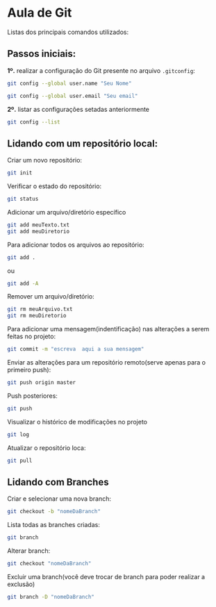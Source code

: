 # Aula de Git

Listas dos principais comandos utilizados:


## Passos iniciais:

**1º.** realizar a configuração do Git presente no arquivo  ``.gitconfig``:
```bash
git config --global user.name "Seu Nome" 

git config --global user.email "Seu email"
```
**2º.** listar as configurações setadas anteriormente
```bash
git config --list
```

## Lidando com um repositório local:

Criar um novo repositório:
```bash
git init
```

Verificar o estado do repositório:

```bash
git status
```

Adicionar um arquivo/diretório específico
```bash
git add meuTexto.txt
git add meuDiretorio
```

Para adicionar todos os arquivos ao repositório:

```bash
git add .
```
ou
```bash
git add -A
```

Remover um arquivo/diretório:
```bash
git rm meuArquivo.txt
git rm meuDiretorio
```

Para adicionar uma mensagem(indentificação) nas alterações a serem feitas no projeto:

```bash
git commit -m "escreva  aqui a sua mensagem"
```

Enviar as alterações para um repositório remoto(serve apenas para o primeiro push):
```bash
git push origin master
```

Push posteriores:
```bash
git push 
```

Visualizar o histórico de modificações no projeto 

```bash
git log
```

Atualizar o repositório loca:
```bash
git pull
```

## Lidando com Branches

Criar e selecionar uma nova branch:
```bash
git checkout -b "nomeDaBranch"
```

Lista todas as branches criadas:
```bash
git branch
```

Alterar branch:
```bash
git checkout "nomeDaBranch"
```

Excluir uma branch(você deve trocar de branch para poder realizar a exclusão)
```bash
git branch -D "nomeDaBranch"
```







